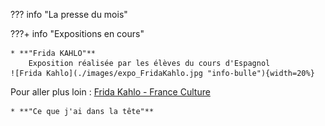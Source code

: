??? info "La presse du mois"





???+ info "Expositions en cours"
    
    * **"Frida KAHLO"**  
        Exposition réalisée par les élèves du cours d'Espagnol
	![Frida Kahlo](./images/expo_FridaKahlo.jpg "info-bulle"){width=20%}

Pour aller plus loin :
[Frida Kahlo - France Culture]( https://www.franceculture.fr/personne-frida-kahlo.html)
  
    * **"Ce que j'ai dans la tête"**

